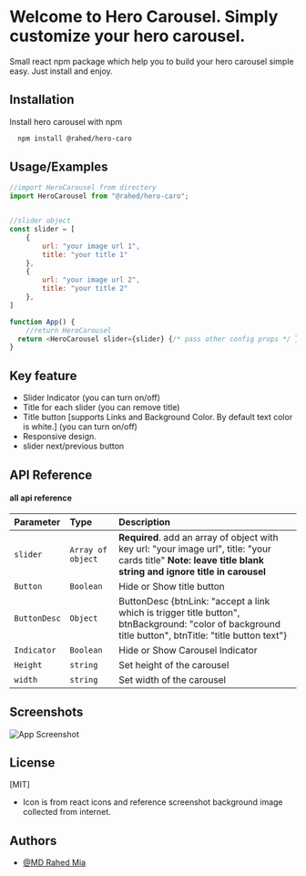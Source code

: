 
# Welcome to Hero Carousel. Simply customize your hero carousel.

Small react npm package which help you to build your hero carousel simple easy. Just install and enjoy.




## Installation

Install hero carousel with npm

```bash
  npm install @rahed/hero-caro
```
    
## Usage/Examples

```javascript
//import HeroCarousel from directory
import HeroCarousel from "@rahed/hero-caro";


//slider object
const slider = [
    {
        url: "your image url 1",
        title: "your title 1"
    }, 
    {
        url: "your image url 2",
        title: "your title 2"
    },
]

function App() {
    //return HeroCarousel
  return <HeroCarousel slider={slider} {/* pass other config props */ }/>
}
```


## Key feature

- Slider Indicator (you can turn on/off)
- Title for each slider (you can remove title)
- Title button [supports Links and Background Color. By default text color is white.] (you can turn on/off)
- Responsive design.
- slider next/previous button

## API Reference

#### all api reference

| Parameter | Type     | Description                       |
| :-------- | :------- | :---------------------------------------------------------- |
| `slider`      | `Array of object` | **Required**. add an array of object with key url: "your image url", title: "your cards title" **Note: leave title blank string and ignore title in carousel** |
| `Button`      | `Boolean` | Hide or Show title button  |
| `ButtonDesc`      | `Object` | ButtonDesc {btnLink: "accept a link which is trigger title button", btnBackground: "color of background title button", btnTitle: "title button text"}  |
| `Indicator`      | `Boolean` | Hide or Show Carousel Indicator |
| `Height`      | `string` | Set height of the carousel |
| `width`      | `string` | Set width of the carousel |




## Screenshots

![App Screenshot](https://snipboard.io/UVJpqN.jpg)


## License

[MIT]
- Icon is from react icons and reference screenshot background image collected from internet.


## Authors

- [@MD Rahed Mia](https://github.com/MD-Rahed-Mia)

